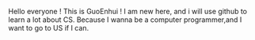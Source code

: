 Hello everyone !
This is GuoEnhui !
I am new here, and i will use github to learn a lot about CS.
Because I wanna be a computer programmer,and I want to go to US if I can.
